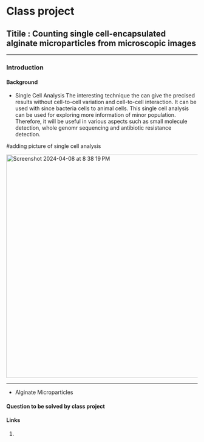 # Class project
## Titile : Counting single cell-encapsulated alginate microparticles from microscopic images
-----
### Introduction
#### Background
* Single Cell Analysis
The interesting technique the can give the precised results without cell-to-cell variation and cell-to-cell interaction. It can be used with since bacteria cells to animal cells. This single cell analysis can be used for exploring more information of minor population. Therefore, it will be useful in various aspects such as small molecule detection, whole genomr sequencing and antibiotic resistance detection.

#adding picture of single cell analysis

<img width="587" alt="Screenshot 2024-04-08 at 8 38 19 PM" src="https://github.com/igchoi/IBT618-SystemsBiotechnology/assets/164750221/b3f9ad29-401a-41c0-a423-5e5ce870fde3">


-----

* Alginate Microparticles

#### Question to be solved by class project

#### Links
1. 


